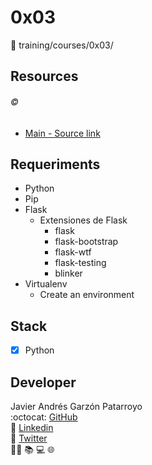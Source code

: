 # 0x03
:open_file_folder: training/courses/0x03/

## Resources
###### :copyright:
* [Main - Source link](https://platzi.com/clases/flask/)

## Requeriments
* Python
* Pip
* Flask
  - Extensiones de Flask
    - flask
    - flask-bootstrap
    - flask-wtf
    - flask-testing
    - blinker
* Virtualenv
  - Create an environment

## Stack
* [x] Python

## Developer
Javier Andrés Garzón Patarroyo  
:octocat: [GitHub](https://github.com/javierandresgp/)  
:link: [Linkedin](https://www.linkedin.com/in/javierandresgp/)  
:link: [Twitter](https://twitter.com/javierandresgp0)  
:man_technologist: :books: :computer: :globe_with_meridians: